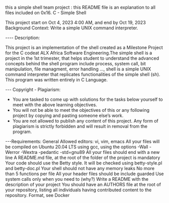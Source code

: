 this a simple shell team project :
this README file is an explanation to all files included on 0x16. C - Simple Shell

This project start on Oct 4, 2023 4:00 AM, and end by Oct 19, 2023
Background Context: Write a simple UNIX command interpreter.

---- Description:

This project is an implementation of the shell created as a Milestone Project for the C codeat ALX Africa Software Engineering.The simple shell is a project in the 1st trimester, that helps student to understand the advanced concepts behind the shell program include process, system call, bit manipulation, file managment, error handling ..., shell is a simple UNIX command interpreter that replicates functionalities of the simple shell (sh). This program was written entirely in C Language.

--- Copyright - Plagiarism:
- You are tasked to come up with solutions for the tasks below yourself to meet with the above learning objectives.
- You will not be able to meet the objectives of this or any following project by copying and pasting someone else’s work.
- You are not allowed to publish any content of this project.
Any form of plagiarism is strictly forbidden and will result in removal from the program.

---Requirements:
General
Allowed editors: vi, vim, emacs
All your files will be compiled on Ubuntu 20.04 LTS using gcc, using the options -Wall -Werror -Wextra -pedantic -std=gnu89
All your files should end with a new line
A README.md file, at the root of the folder of the project is mandatory
Your code should use the Betty style. It will be checked using betty-style.pl and betty-doc.pl
Your shell should not have any memory leaks
No more than 5 functions per file
All your header files should be include guarded
Use system calls only when you need to (why?)
Write a README with the description of your project
You should have an AUTHORS file at the root of your repository, listing all individuals having contributed content to the repository. Format, see Docker
